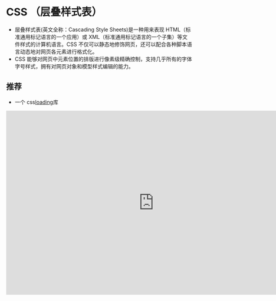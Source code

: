 # CSS （层叠样式表）

- 层叠样式表(英文全称：Cascading Style Sheets)是一种用来表现 HTML（标准通用标记语言的一个应用）或 XML（标准通用标记语言的一个子集）等文件样式的计算机语言。CSS 不仅可以静态地修饰网页，还可以配合各种脚本语言动态地对网页各元素进行格式化。
- CSS 能够对网页中元素位置的排版进行像素级精确控制，支持几乎所有的字体字号样式，拥有对网页对象和模型样式编辑的能力。

## 推荐

- 一个 css[loading](https://loading.io/css/)库
<iframe src="https://baike.baidu.com/item/CSS/5457" width="800" height="500" frameborder="0"></iframe>
